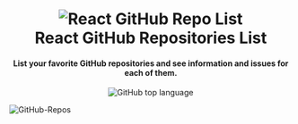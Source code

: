 <h1 align="center">
    <img alt="React GitHub Repo List" src="https://res.cloudinary.com/lukemorales/image/upload/v1562170812/readme_logos/react-github-repo-list_gyiyf4.png" />
    <br>
    React GitHub Repositories List
</h1>

<h4 align="center">
  List your favorite GitHub repositories and see information and issues for each of them.
</h4>

<p align="center">
  <img alt="GitHub top language" src="https://img.shields.io/github/languages/top/ambegossi/github-repos-react.svg">
</p>


![GitHub-Repos](.github/repos-gh.gif)

